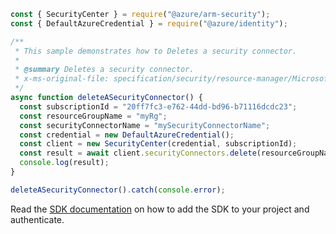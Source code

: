 ```javascript
const { SecurityCenter } = require("@azure/arm-security");
const { DefaultAzureCredential } = require("@azure/identity");

/**
 * This sample demonstrates how to Deletes a security connector.
 *
 * @summary Deletes a security connector.
 * x-ms-original-file: specification/security/resource-manager/Microsoft.Security/preview/2021-07-01-preview/examples/SecurityConnectors/DeleteSecurityConnector_example.json
 */
async function deleteASecurityConnector() {
  const subscriptionId = "20ff7fc3-e762-44dd-bd96-b71116dcdc23";
  const resourceGroupName = "myRg";
  const securityConnectorName = "mySecurityConnectorName";
  const credential = new DefaultAzureCredential();
  const client = new SecurityCenter(credential, subscriptionId);
  const result = await client.securityConnectors.delete(resourceGroupName, securityConnectorName);
  console.log(result);
}

deleteASecurityConnector().catch(console.error);
```

Read the [SDK documentation](https://github.com/Azure/azure-sdk-for-js/blob/%40azure%2Farm-security_5.0.0/sdk/security/arm-security/README.md) on how to add the SDK to your project and authenticate.
